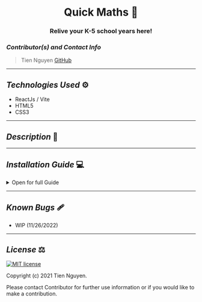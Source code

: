 # <div align="center"> **Quick Maths** 📲 </div>
### <div align="center"> Relive your K-5 school years here! </div>


### _Contributor(s) and Contact Info_ 
> Tien Nguyen [GitHub](https://github.com/Tien96ng)

---

## _Technologies Used_ ⚙

* ReactJs / Vite
* HTML5
* CSS3

---

## _Description_ 📃

---

## _Installation Guide_ 💻 

<details>
<summary>Open for full Guide</summary>

* Clone the following repo.

> Repository: https://github.com/Tien96ng/quick-maths

* Run the following command in your terminal to install node_modules.

> npm install

* Run the local dev server.

> npm run dev

</details>

---

## _Known Bugs_ 🩹
* WIP (11/26/2022)

---

## _License_ ⚖️

[![MIT license](https://img.shields.io/badge/License-MIT-blue.svg)](https://opensource.org/licenses/MIT)

Copyright (c) 2021 Tien Nguyen.

Please contact Contributor for further use information or if you would like to make a contribution.
